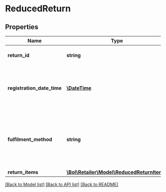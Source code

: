 # ReducedReturn

## Properties
Name | Type | Description | Notes
------------ | ------------- | ------------- | -------------
**return_id** | **string** | Unique identifier for a return. | 
**registration_date_time** | [**\DateTime**](\DateTime.md) | The date and time in ISO 8601 format when this return was registered. | 
**fulfilment_method** | **string** | The fulfilment method. Fulfilled by the retailer (FBR) or fulfilled by bol.com (FBB). | 
**return_items** | [**\Bol\Retailer\Model\ReducedReturnItem[]**](ReducedReturnItem.md) |  | 

[[Back to Model list]](../../README.md#documentation-for-models) [[Back to API list]](../../README.md#documentation-for-api-endpoints) [[Back to README]](../../README.md)

